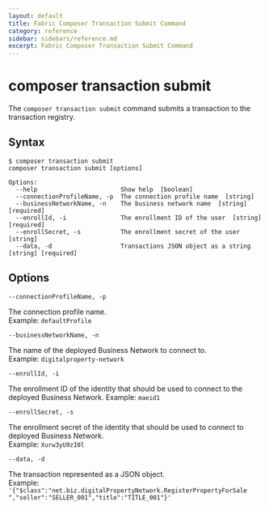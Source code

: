 ```yaml
---
layout: default
title: Fabric Composer Transaction Submit Command
category: reference
sidebar: sidebars/reference.md
excerpt: Fabric Composer Transaction Submit Command
---
```


# composer transaction submit

The `composer transaction submit` command submits a transaction to the
transaction registry.

## Syntax

```
$ composer transaction submit
composer transaction submit [options]

Options:
  --help                       Show help  [boolean]
  --connectionProfileName, -p  The connection profile name  [string]
  --businessNetworkName, -n    The business network name  [string] [required]
  --enrollId, -i               The enrollment ID of the user  [string] [required]
  --enrollSecret, -s           The enrollment secret of the user  [string]
  --data, -d                   Transactions JSON object as a string [string] [required]

```

## Options

`--connectionProfileName, -p`

The connection profile name.  
Example: `defaultProfile`

`--businessNetworkName, -n`

The name of the deployed Business Network to connect to.  
Example:
`digitalproperty-network`

`--enrollId, -i`

The enrollment ID of the identity that should be used to connect to the deployed
Business Network.
Example: `maeid1`

`--enrollSecret, -s`

The enrollment secret of the identity that should be used to connect to deployed
Business Network.  
Example: `Xurw3yU9zI0l`

`--data, -d`

The transaction represented as a JSON object.  
Example: `'{"$class":"net.biz.digitalPropertyNetwork.RegisterPropertyForSale ","seller":"SELLER_001","title":"TITLE_001"}'`
